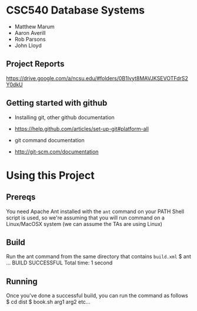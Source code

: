 CSC540 Database Systems
======
- Matthew Marum
- Aaron Averill
- Rob Parsons
- John Lloyd

Project Reports
----
https://drive.google.com/a/ncsu.edu/#folders/0B1Ivyt8MAVJKSEVOTFdrS2Y0dkU

Getting started with github
---------------

- Installing git, other github documentation 
- https://help.github.com/articles/set-up-git#platform-all


- git command documentation
- http://git-scm.com/documentation


Using this Project
====================

Prereqs
-------
You need Apache Ant installed with the `ant` command on your PATH
Shell script is used, so we're assuming that you will run command on a Linux/MacOSX system (we can assume the TAs are using Linux)

Build
-----
Run the ant command from the same directory that contains `build.xml`
	$ ant
	...
	BUILD SUCCESSFUL
	Total time: 1 second
	
Running
-------
Once you've done a successful build, you can run the command as follows
	$ cd dist
	$ book.sh arg1 arg2 etc...


